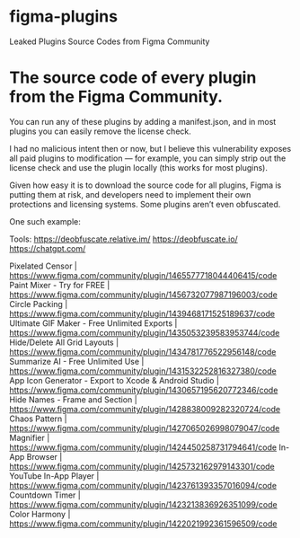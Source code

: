 # figma-plugins
Leaked Plugins Source Codes from Figma Community

<h1> The source code of every plugin from the Figma Community. </h1>

You can run any of these plugins by adding a manifest.json, and in most plugins you can easily remove the license check.

I had no malicious intent then or now, but I believe this vulnerability exposes all paid plugins to modification — for example, you can simply strip out the license check and use the plugin locally (this works for most plugins).

Given how easy it is to download the source code for all plugins, Figma is putting them at risk, and developers need to implement their own protections and licensing systems. Some plugins aren’t even obfuscated.

One such example:

Tools:
https://deobfuscate.relative.im/
https://deobfuscate.io/
https://chatgpt.com/

Pixelated Censor | https://www.figma.com/community/plugin/1465577718044406415/code
Paint Mixer - Try for FREE | https://www.figma.com/community/plugin/1456732077987196003/code
Circle Packing | https://www.figma.com/community/plugin/1439468171525189637/code
Ultimate GIF Maker - Free Unlimited Exports | https://www.figma.com/community/plugin/1435053239583953744/code
Hide/Delete All Grid Layouts | https://www.figma.com/community/plugin/1434781776522956148/code
Summarize AI - Free Unlimited Use | https://www.figma.com/community/plugin/1431532252816327380/code
App Icon Generator - Export to Xcode & Android Studio | https://www.figma.com/community/plugin/1430657195620772346/code
Hide Names - Frame and Section | https://www.figma.com/community/plugin/1428838009282320724/code
Chaos Pattern | https://www.figma.com/community/plugin/1427065026998079047/code
Magnifier | https://www.figma.com/community/plugin/1424450258731794641/code
In-App Browser | https://www.figma.com/community/plugin/1425732162979143301/code
YouTube In-App Player | https://www.figma.com/community/plugin/1423761393357016094/code
Countdown Timer | https://www.figma.com/community/plugin/1423213836926351099/code
Color Harmony | https://www.figma.com/community/plugin/1422021992361596509/code
